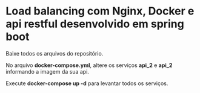 # Load balancing com Nginx, Docker e api restful desenvolvido em spring boot

Baixe todos os arquivos do repositório.

No arquivo **docker-compose.yml**, altere os serviços **api_2** e **api_2** informando a imagem da sua api.

Execute **docker-compose up -d** para levantar todos os serviços.

